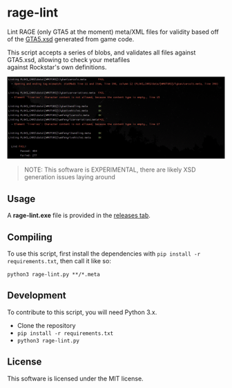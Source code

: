 # rage-lint  
  
Lint RAGE (only GTA5 at the moment) meta/XML files for validity based off of the [GTA5.xsd](https://github.com/GoatG33k/gta5-xsd/blob/master/GTA5.xsd) generated from game code.  
  
This script accepts a series of blobs, and validates all files against GTA5.xsd, allowing to check your metafiles   
against Rockstar's own definitions.

![Preview Image](./docs/preview.png)

> NOTE: This software is EXPERIMENTAL, there are likely XSD generation issues laying around

## Usage
A **rage-lint.exe** file is provided in the [releases tab](https://github.com/GoatG33k/rage-lint/releases).

## Compiling
To use this script, first install the dependencies with `pip install -r requirements.txt`, then call it like so:
```
python3 rage-lint.py **/*.meta
```

## Development
To contribute to this script, you will need Python 3.x.
* Clone the repository
* `pip install -r requirements.txt`
* `python3 rage-lint.py`

## License
This software is licensed under the MIT license.